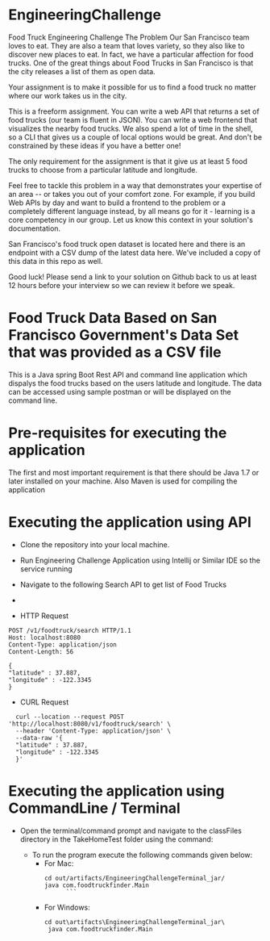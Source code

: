 # EngineeringChallenge
Food Truck Engineering Challenge
The Problem
Our San Francisco team loves to eat. They are also a team that loves variety, so they also like to discover new places to eat.
In fact, we have a particular affection for food trucks. One of the great things about Food Trucks in San Francisco is that the city releases a list of them as open data.

Your assignment is to make it possible for us to find a food truck no matter where our work takes us in the city.

This is a freeform assignment. You can write a web API that returns a set of food trucks (our team is fluent in JSON). You can write a web frontend that visualizes the nearby food trucks. We also spend a lot of time in the shell, so a CLI that gives us a couple of local options would be great. And don't be constrained by these ideas if you have a better one!

The only requirement for the assignment is that it give us at least 5 food trucks to choose from a particular latitude and longitude.

Feel free to tackle this problem in a way that demonstrates your expertise of an area -- or takes you out of your comfort zone. For example, if you build Web APIs by day and want to build a frontend to the problem or a completely different language instead, by all means go for it - learning is a core competency in our group. Let us know this context in your solution's documentation.

San Francisco's food truck open dataset is located here and there is an endpoint with a CSV dump of the latest data here. We've included a copy of this data in this repo as well.

Good luck! Please send a link to your solution on Github back to us at least 12 hours before your interview so we can review it before we speak.


# Food Truck Data Based on San Francisco Government's Data Set that was provided as a CSV file
This is a Java spring Boot  Rest API and command line application which dispalys the food trucks based on the users latitude and longitude. The data can be accessed using sample postman or will be displayed on the command line.

# Pre-requisites for executing the application
The first and most important requirement is that there should be Java 1.7 or later installed on your machine.
Also Maven is used for compiling the application

# Executing the application using API

- Clone the repository into your local machine.

- Run Engineering Challenge Application using Intellij or Similar IDE so the service running
- Navigate to the following Search API to get list of Food Trucks 
- 

- HTTP Request
```http request
POST /v1/foodtruck/search HTTP/1.1
Host: localhost:8080
Content-Type: application/json
Content-Length: 56

{
"latitude" : 37.887,
"longitude" : -122.3345
}
```
- CURL Request
```http request
  curl --location --request POST 'http://localhost:8080/v1/foodtruck/search' \
  --header 'Content-Type: application/json' \
  --data-raw '{
  "latitude" : 37.887,
  "longitude" : -122.3345
  }'
```

# Executing the application using CommandLine / Terminal


- Open the terminal/command prompt and navigate to the classFiles directory in the TakeHomeTest folder using the command:

    - To run the program execute the following commands given below:
        - For Mac:
            ```
          cd out/artifacts/EngineeringChallengeTerminal_jar/
          java com.foodtruckfinder.Main
                  ```
        - For Windows:
           ```
          cd out\artifacts\EngineeringChallengeTerminal_jar\
            java com.foodtruckfinder.Main
           ```

